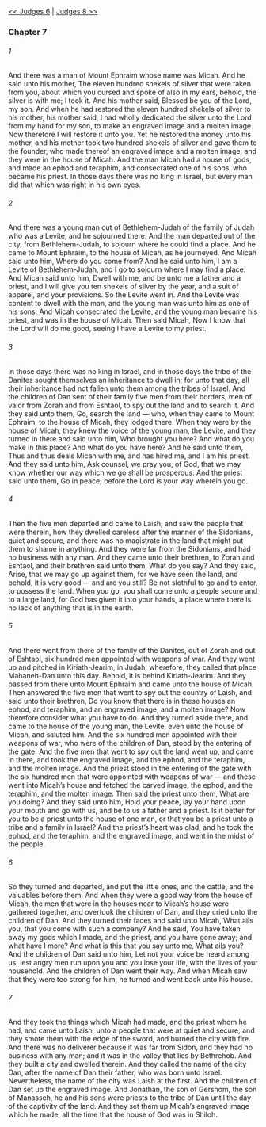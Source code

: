 [<< Judges 6](Judges%206.md)  |  [Judges 8 >>](Judges%208.md)

### Chapter 7
###### 1
And there was a man of Mount Ephraim whose name was Micah. And he said unto his mother, The eleven hundred shekels of silver that were taken from you, about which you cursed and spoke of also in my ears, behold, the silver is with me; I took it. And his mother said, Blessed be you of the Lord, my son. And when he had restored the eleven hundred shekels of silver to his mother, his mother said, I had wholly dedicated the silver unto the Lord from my hand for my son, to make an engraved image and a molten image. Now therefore I will restore it unto you. Yet he restored the money unto his mother, and his mother took two hundred shekels of silver and gave them to the founder, who made thereof an engraved image and a molten image; and they were in the house of Micah. And the man Micah had a house of gods, and made an ephod and teraphim, and consecrated one of his sons, who became his priest. In those days there was no king in Israel, but every man did that which was right in his own eyes.

###### 2
And there was a young man out of Bethlehem-Judah of the family of Judah who was a Levite, and he sojourned there. And the man departed out of the city, from Bethlehem-Judah, to sojourn where he could find a place. And he came to Mount Ephraim, to the house of Micah, as he journeyed. And Micah said unto him, Where do you come from? And he said unto him, I am a Levite of Bethlehem-Judah, and I go to sojourn where I may find a place. And Micah said unto him, Dwell with me, and be unto me a father and a priest, and I will give you ten shekels of silver by the year, and a suit of apparel, and your provisions. So the Levite went in. And the Levite was content to dwell with the man, and the young man was unto him as one of his sons. And Micah consecrated the Levite, and the young man became his priest, and was in the house of Micah. Then said Micah, Now I know that the Lord will do me good, seeing I have a Levite to my priest.

###### 3
In those days there was no king in Israel, and in those days the tribe of the Danites sought themselves an inheritance to dwell in; for unto that day, all their inheritance had not fallen unto them among the tribes of Israel. And the children of Dan sent of their family five men from their borders, men of valor from Zorah and from Eshtaol, to spy out the land and to search it. And they said unto them, Go, search the land — who, when they came to Mount Ephraim, to the house of Micah, they lodged there. When they were by the house of Micah, they knew the voice of the young man, the Levite, and they turned in there and said unto him, Who brought you here? And what do you make in this place? And what do you have here? And he said unto them, Thus and thus deals Micah with me, and has hired me, and I am his priest. And they said unto him, Ask counsel, we pray you, of God, that we may know whether our way which we go shall be prosperous. And the priest said unto them, Go in peace; before the Lord is your way wherein you go.

###### 4
Then the five men departed and came to Laish, and saw the people that were therein, how they dwelled careless after the manner of the Sidonians, quiet and secure, and there was no magistrate in the land that might put them to shame in anything. And they were far from the Sidonians, and had no business with any man. And they came unto their brethren, to Zorah and Eshtaol, and their brethren said unto them, What do you say? And they said, Arise, that we may go up against them, for we have seen the land, and behold, it is very good — and are you still? Be not slothful to go and to enter, to possess the land. When you go, you shall come unto a people secure and to a large land, for God has given it into your hands, a place where there is no lack of anything that is in the earth.

###### 5
And there went from there of the family of the Danites, out of Zorah and out of Eshtaol, six hundred men appointed with weapons of war. And they went up and pitched in Kiriath-Jearim, in Judah; wherefore, they called that place Mahaneh-Dan unto this day. Behold, it is behind Kiriath-Jearim. And they passed from there unto Mount Ephraim and came unto the house of Micah. Then answered the five men that went to spy out the country of Laish, and said unto their brethren, Do you know that there is in these houses an ephod, and teraphim, and an engraved image, and a molten image? Now therefore consider what you have to do. And they turned aside there, and came to the house of the young man, the Levite, even unto the house of Micah, and saluted him. And the six hundred men appointed with their weapons of war, who were of the children of Dan, stood by the entering of the gate. And the five men that went to spy out the land went up, and came in there, and took the engraved image, and the ephod, and the teraphim, and the molten image. And the priest stood in the entering of the gate with the six hundred men that were appointed with weapons of war — and these went into Micah’s house and fetched the carved image, the ephod, and the teraphim, and the molten image. Then said the priest unto them, What are you doing? And they said unto him, Hold your peace, lay your hand upon your mouth and go with us, and be to us a father and a priest. Is it better for you to be a priest unto the house of one man, or that you be a priest unto a tribe and a family in Israel? And the priest’s heart was glad, and he took the ephod, and the teraphim, and the engraved image, and went in the midst of the people.

###### 6
So they turned and departed, and put the little ones, and the cattle, and the valuables before them. And when they were a good way from the house of Micah, the men that were in the houses near to Micah’s house were gathered together, and overtook the children of Dan, and they cried unto the children of Dan. And they turned their faces and said unto Micah, What ails you, that you come with such a company? And he said, You have taken away my gods which I made, and the priest, and you have gone away; and what have I more? And what is this that you say unto me, What ails you? And the children of Dan said unto him, Let not your voice be heard among us, lest angry men run upon you and you lose your life, with the lives of your household. And the children of Dan went their way. And when Micah saw that they were too strong for him, he turned and went back unto his house.

###### 7
And they took the things which Micah had made, and the priest whom he had, and came unto Laish, unto a people that were at quiet and secure; and they smote them with the edge of the sword, and burned the city with fire. And there was no deliverer because it was far from Sidon, and they had no business with any man; and it was in the valley that lies by Bethrehob. And they built a city and dwelled therein. And they called the name of the city Dan, after the name of Dan their father, who was born unto Israel. Nevertheless, the name of the city was Laish at the first. And the children of Dan set up the engraved image. And Jonathan, the son of Gershom, the son of Manasseh, he and his sons were priests to the tribe of Dan until the day of the captivity of the land. And they set them up Micah’s engraved image which he made, all the time that the house of God was in Shiloh.